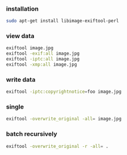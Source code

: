 ### installation
```sh
sudo apt-get install libimage-exiftool-perl
```

### view data
```sh
exiftool image.jpg
exiftool -exif:all image.jpg
exiftool -iptc:all image.jpg
exiftool -xmp:all image.jpg
```

### write data
```sh
exiftool -iptc:copyrightnotice=foo image.jpg
```

### single
```sh
exiftool -overwrite_original -all= image.jpg
```

### batch recursively
```sh
exiftool -overwrite_original -r -all= .
```